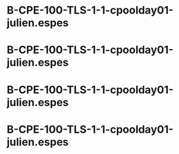 # B-CPE-100-TLS-1-1-cpoolday01-julien.espes
# B-CPE-100-TLS-1-1-cpoolday01-julien.espes
# B-CPE-100-TLS-1-1-cpoolday01-julien.espes
# B-CPE-100-TLS-1-1-cpoolday01-julien.espes
